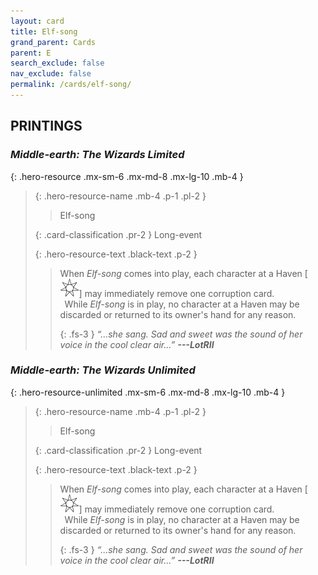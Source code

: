 ```yaml
---
layout: card
title: Elf-song
grand_parent: Cards
parent: E
search_exclude: false
nav_exclude: false
permalink: /cards/elf-song/
---
```


## PRINTINGS


### _Middle-earth: The Wizards Limited_

{: .hero-resource .mx-sm-6 .mx-md-8 .mx-lg-10 .mb-4 }
> {: .hero-resource-name .mb-4 .p-1 .pl-2 }
> > <div class="card-mp"></div>
> > <div class="card-name">Elf-song</div>
>
> {: .card-classification .pr-2 }
> Long-event
>
> {: .hero-resource-text .black-text .p-2 }
> > When _Elf-song_ comes into play, each character at a Haven \[![](/assets/images/free-haven.svg)] may immediately remove one corruption card. <br>&ensp;While _Elf-song_ is in play, no character at a Haven may be discarded or returned to its owner's hand for any reason.   
> > 
> > {: .fs-3 } 
> > _“...she sang. Sad and sweet was the sound of her voice in the cool clear air...”_ ***---&#65279;LotRII*** 
> 

### _Middle-earth: The Wizards Unlimited_

{: .hero-resource-unlimited .mx-sm-6 .mx-md-8 .mx-lg-10 .mb-4 }
> {: .hero-resource-name .mb-4 .p-1 .pl-2 }
> > <div class="card-mp"></div>
> > <div class="card-name">Elf-song</div>
>
> {: .card-classification .pr-2 }
> Long-event
>
> {: .hero-resource-text .black-text .p-2 }
> > When _Elf-song_ comes into play, each character at a Haven \[![](/assets/images/free-haven.svg)] may immediately remove one corruption card. <br>&ensp;While _Elf-song_ is in play, no character at a Haven may be discarded or returned to its owner's hand for any reason.   
> > 
> > {: .fs-3 } 
> > _“...she sang. Sad and sweet was the sound of her voice in the cool clear air...”_ ***---&#65279;LotRII*** 
> 
